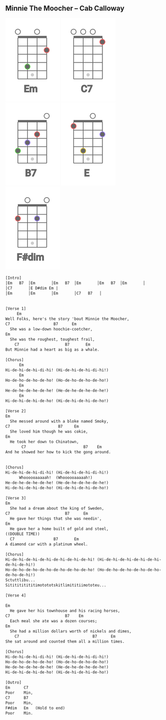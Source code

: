 ## Minnie The Moocher – Cab Calloway

![Em](https://raw.githubusercontent.com/Capevace/ukulele-chords/main/svgs/Em.svg) ![C7](https://raw.githubusercontent.com/Capevace/ukulele-chords/main/svgs/C7.svg) ![B7](https://raw.githubusercontent.com/Capevace/ukulele-chords/main/svgs/B7.svg) ![E](https://raw.githubusercontent.com/Capevace/ukulele-chords/main/svgs/E.svg) ![F#dim](https://raw.githubusercontent.com/Capevace/ukulele-chords/main/svgs/F%23dim.svg)

````
[Intro]
│Em   B7  │Em       │Em   B7  │Em       │Em   B7  │Em       │
│C7       │E D#dim Em |
│Em       │Em       │Em       │C7   B7   │


[Verse 1]
     Em
Well Folks, here's the story 'bout Minnie the Moocher,
C7                   B7      Em
  She was a low-down hoochie-cootcher,
Em
  She was the roughest, toughest frail, 
    C7                    B7       Em
But Minnie had a heart as big as a whale. 

[Chorus]
      Em
Hi-de-hi-de-hi-di-hi! (Hi-de-hi-de-hi-di-hi!)
      Em
Ho-de-ho-de-ho-de-ho! (Ho-de-ho-de-ho-de-ho!)
      Em
He-de-he-de-he-de-he! (He-de-he-de-he-de-he!)
      Em
Hi-de-hi-de-hi-de-ho! (Hi-de-hi-de-hi-de-ho!)

[Verse 2]
Em
  She messed around with a bloke named Smoky,
C7                     B7     Em
  She loved him though he was cokie, 
Em
  He took her down to Chinatown, 
       C7                         B7    Em
And he showed her how to kick the gong around.
 

[Chorus]
Hi-de-hi-de-hi-di-hi! (Hi-de-hi-de-hi-di-hi!)
      Whoooooaaaaah!  (Whoooooaaaaah!)
He-de-he-de-he-de-he! (He-de-he-de-he-de-he!)
Hi-de-hi-de-hi-de-ho! (Hi-de-hi-de-hi-de-ho!)

[Verse 3]
Em
  She had a dream about the king of Sweden,
C7                        B7      Em
  He gave her things that she was needin',
Em
  He gave her a home built of gold and steel, 
((DOUBLE TIME))
  C7                 B7       Em
A diamond car with a platinum wheel. 

[Chorus]
Hi-de-hi-de-hi-de-hi-de-hi-de-hi-de-hi! (Hi-de-hi-de-hi-de-hi-de-hi-de-hi-de-hi!)
Ho-de-ho-de-ho-de-ho-de-ho-de-ho-de-ho! (Ho-de-ho-de-ho-de-ho-de-ho-de-ho-de-hi!)
Sctuttlibu...
Sititititititimotototskitlimititiimototeu...
 
[Verse 4]

Em
  He gave her his townhouse and his racing horses,
C7                        B7    Em
  Each meal she ate was a dozen courses; 
Em
  She had a million dollars worth of nickels and dimes,
    C7                                B7      Em
She sat around and counted them all a million times.

[Chorus]
Hi-de-hi-de-hi-di-hi! (Hi-de-hi-de-hi-di-hi!)
Ho-de-ho-de-ho-de-ho! (Ho-de-ho-de-ho-de-ho!)
He-de-he-de-he-de-he! (He-de-he-de-he-de-he!)
Hi-de-hi-de-hi-de-ho! (Hi-de-hi-de-hi-de-ho!)

[Outro]
Em      C7
Poor    Min,    
C7      B7
Poor    Min,    
F#dim   Em   (Hold to end)
Poor    Min. 

````
